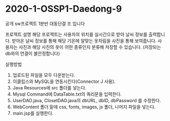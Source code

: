 # 2020-1-OSSP1-Daedong-9
공개 sw프로젝트 1분반 대동단결 조 입니다

프로젝트 설명
해당 프로젝트는 사용자의 위치를 실시간으로 받아 날씨 정보를 출력합니다.
받아온 날씨 정보를 통해 해당 기온에 알맞는 옷차림을 사진을 통해 보여줍니다.
사용자는 사진과 해당 사진의 옷이 어떤 종류인지 분류해 저장할 수 있습니다.
(저장되는 db와의 연결이 불안정합니다)

실행방법
1. 업로드된 파일을 모두 다운받는다.
2. 이클립스와 MySQL을 연동시킨다(Connector J 사용).
3. Java Resources에 src 폴더를 넣는다.
4. Mysql Command에 DataTable.txt의 쿼리문을 입력한다.
5. UserDAO.java, ClosetDAO.java의 dbURL, dbID, dbPassword 를 수정한다.
5. WebContent 폴더 밑에 css, fonts, images, js 폴더, 나머지 파일을 넣는다.
6. main.jsp를 실행한다.
